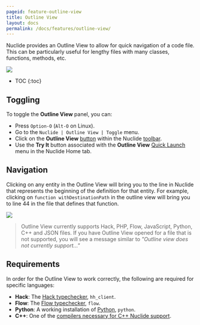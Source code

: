 ```yaml
---
pageid: feature-outline-view
title: Outline View
layout: docs
permalink: /docs/features/outline-view/
---
```


Nuclide provides an Outline View to allow for quick navigation of a code file. This can be
particularly useful for lengthy files with many classes, functions, methods, etc.

![](/static/images/docs/feature-outline-view.png)

* TOC
{:toc}

## Toggling

To toggle the **Outline View** panel, you can:

- Press `Option-O` (`Alt-O` on Linux).
- Go to the `Nuclide | Outline View | Toggle` menu.
- Click on the **Outline View** [button](/docs/features/toolbar/#buttons) within the Nuclide [toolbar](http://nuclide.io/docs/features/toolbar/).
- Use the **Try It** button associated with the **Outline View** [Quick Launch](/docs/quick-start/getting-started/#quick-launch-menu) menu in the Nuclide Home tab.

## Navigation

Clicking on any entity in the Outline View will bring you to the line in Nuclide that represents the
beginning of the definition for that entity. For example, clicking on
`function withDestinationPath` in the outline view will bring you to line 44 in the file that
defines that function.

![](/static/images/docs/feature-outline-view-click.png)

> Outline View currently supports Hack, PHP, Flow, JavaScript, Python, C++ and JSON files. If you
> have Outline View opened for a file that is not supported, you will see a message similar to
> *"Outline view does not currently support..."*

## Requirements

In order for the Outline View to work correctly, the following are required for specific languages:

- **Hack**: The [Hack typechecker](/docs/languages/hack/#installing-hack), `hh_client`.
- **Flow**: The [Flow typechecker](/docs/languages/flow/#installing-flow), `flow`.
- **Python**: A working installation of [Python](https://www.python.org/), `python`.
- **C++**: One of the [compilers necessary for C++ Nuclide support](/docs/languages/cpp/#supported-compilers).
